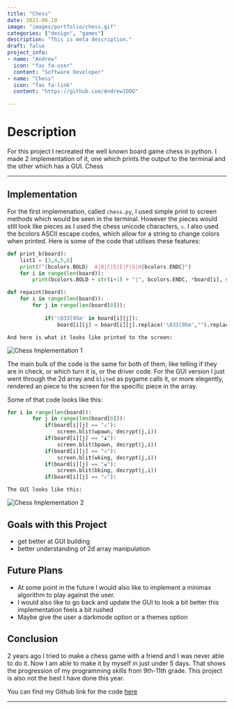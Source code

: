 ```yaml
---
title: "Chess"
date: 2021-06-10
image: "images/portfolio/chess.gif"
categories: ["design", "games"]
description: "This is meta description."
draft: false
project_info:
- name: "Andrew"
  icon: "fas fa-user"
  content: "Software Developer"
- name: "Chess"
  icon: "fas fa-link"
  content: "https://github.com/Andrew1OOO"

---
```


# Description
<!--more-->
For this project I recreated the well known board game chess in python. I made 2 implementation of it, one which prints the output to the terminal and the other which has a GUI. Chess



***


## Implementation

  For the first implemenation, called `chess.py`, I used simple print to screen methods which would be seen in the terminal. However the pieces would still look like pieces as I used the chess unicode characters, `♔`. I also used the bcolors ASCII escape codes, which allow for a string to change colors when printed. Here is some of the code that utilises these features:

```python
def print_b(board):
    list1 = [3,4,5,6]
    print(f"{bcolors.BOLD}  A|B|C|D|E|F|G|H{bcolors.ENDC}")
    for i in range(len(board)):
        print(bcolors.BOLD + str(i+1) + "|", bcolors.ENDC, *board[i], sep='')

def repaint(board):
    for i in range(len(board)):
        for j in range(len(board[0])):
            
            if('\033[95m' in board[i][j]):
                board[i][j] = board[i][j].replace('\033[95m',"").replace('\033[0m',"")
```

    And here is what it looks like printed to the screen:

![Chess Implementation 1](https://andrew1ooo.github.io/AndrewWebsite/images/images/chess1.png)


The main bulk of the code is the same for both of them, like telling if they are in check, or which turn it is, or the driver code. For the GUI version I just went through the 2d array and `blited` as pygame calls it, or more elegently, rendered an piece to the screen for the specific piece in the array.

Some of that code looks like this:

```python
for i in range(len(board)):
        for j in range(len(board[0])):
            if(board[i][j] == "♙"):
                screen.blit(wpawn, decrypt(j,i))
            if(board[i][j] == "♟︎"):
                screen.blit(bpawn, decrypt(j,i))
            if(board[i][j] == "♔"):
                screen.blit(wking, decrypt(j,i))
            if(board[i][j] == "♚"):
                screen.blit(bking, decrypt(j,i))
            if(board[i][j] == "♕"):
```

    The GUI looks like this:

![Chess Implementation 2](https://andrew1ooo.github.io/AndrewWebsite/images/images/chess2.png)

## Goals with this Project
 - get better at GUI building 
 - better understanding of 2d array manipulation

## Future Plans
 - At some point in the future I would also like to implement a minimax algorithm to play against the user.
 - I would also like to go back and update the GUI to look a bit better this implementation feels a bit rushed
 - Maybe give the user a darkmode option or a themes option

## Conclusion
2 years ago I tried to make a chess game with a friend and I was never able to do it. Now I am able to make it by myself in just under 5 days. That shows the progression of my programming skills from 9th-11th grade. This project is also not the best I have done this year. 

You can find my Github link for the code [here](https://github.com/Andrew1OOO/Andrew-Projects)
***
